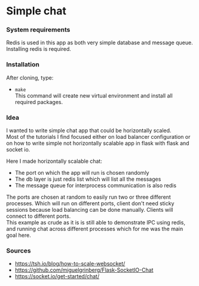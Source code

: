 # Simple chat
### System requirements
Redis is used in this app as both very simple database and message queue.   
Installing redis is required.

### Installation
After cloning, type:
* ``make``    
This command will create new virtual environment and install all required packages.

### Idea    
I wanted to write simple chat app that could be horizontally scaled.    
Most of the tutorials I find focused either on load balancer configuration or on how to write simple 
not horizontally scalable app in flask with flask and socket io.    

Here I made horizontally scalable chat:
* The port on which the app will run is chosen randomly
* The db layer is just redis list which will list all the messages
* The message queue for interprocess communication is also redis

The ports are chosen at random to easily run two or three different processes.
Which will run on different ports, client don't need sticky sessions because load balancing can be done 
manually. Clients will connect to different ports.    
This example as crude as it is is still able to demonstrate IPC using redis, and running chat across 
different processes which for me was the main goal here.

### Sources
* https://tsh.io/blog/how-to-scale-websocket/
* https://github.com/miguelgrinberg/Flask-SocketIO-Chat
* https://socket.io/get-started/chat/